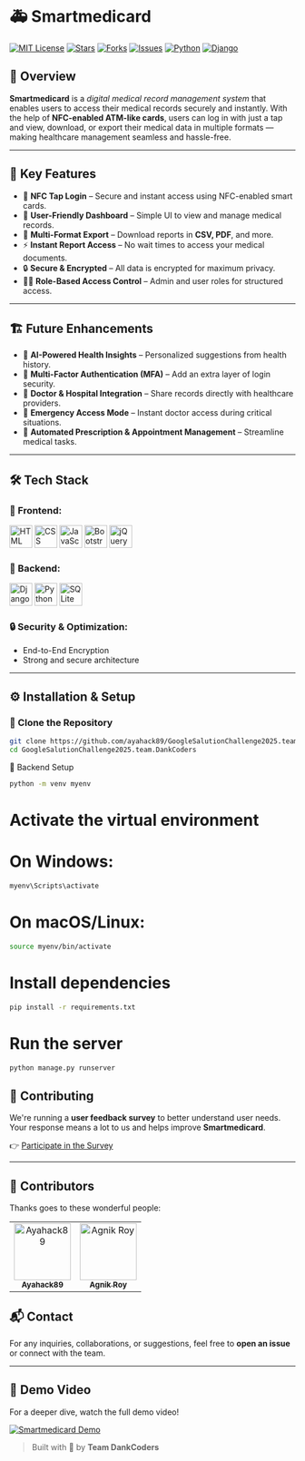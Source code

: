 # 🚑 Smartmedicard

[![MIT License](https://img.shields.io/badge/license-MIT-blue.svg)](LICENSE)
[![Stars](https://img.shields.io/github/stars/ayahack89/GoogleSalution2025-Team-DankCoders-?style=social)](https://github.com/ayahack89/GoogleSalution2025-Team-DankCoders-/stargazers)
[![Forks](https://img.shields.io/github/forks/ayahack89/GoogleSalution2025-Team-DankCoders-?style=social)](https://github.com/ayahack89/GoogleSalution2025-Team-DankCoders-/network/members)
[![Issues](https://img.shields.io/github/issues/ayahack89/GoogleSalution2025-Team-DankCoders-?color=yellow)](https://github.com/ayahack89/GoogleSalution2025-Team-DankCoders-/issues)
[![Python](https://img.shields.io/badge/python-3.10%2B-blue.svg)](https://www.python.org/)
[![Django](https://img.shields.io/badge/django-4.2-green.svg)](https://www.djangoproject.com/)

## 🚀 Overview
**Smartmedicard** is a *digital medical record management system* that enables users to access their medical records securely and instantly. With the help of **NFC-enabled ATM-like cards**, users can log in with just a tap and view, download, or export their medical data in multiple formats — making healthcare management seamless and hassle-free.

---

## 🎯 Key Features
- 🔐 **NFC Tap Login** – Secure and instant access using NFC-enabled smart cards.
- 🧭 **User-Friendly Dashboard** – Simple UI to view and manage medical records.
- 📁 **Multi-Format Export** – Download reports in **CSV, PDF**, and more.
- ⚡ **Instant Report Access** – No wait times to access your medical documents.
- 🔒 **Secure & Encrypted** – All data is encrypted for maximum privacy.
- 🧑‍⚕️ **Role-Based Access Control** – Admin and user roles for structured access.

---

## 🏗 Future Enhancements
- 🧠 **AI-Powered Health Insights** – Personalized suggestions from health history.
- 🔐 **Multi-Factor Authentication (MFA)** – Add an extra layer of login security.
- 🏥 **Doctor & Hospital Integration** – Share records directly with healthcare providers.
- 🚨 **Emergency Access Mode** – Instant doctor access during critical situations.
- 💊 **Automated Prescription & Appointment Management** – Streamline medical tasks.

---

## 🛠 Tech Stack

### 🔸 Frontend:
<p>
  <img src="https://cdn.jsdelivr.net/gh/devicons/devicon/icons/html5/html5-original.svg" width="40" alt="HTML" />
  <img src="https://cdn.jsdelivr.net/gh/devicons/devicon/icons/css3/css3-original.svg" width="40" alt="CSS" />
  <img src="https://cdn.jsdelivr.net/gh/devicons/devicon/icons/javascript/javascript-original.svg" width="40" alt="JavaScript" />
  <img src="https://cdn.jsdelivr.net/gh/devicons/devicon/icons/bootstrap/bootstrap-original.svg" width="40" alt="Bootstrap" />
  <img src="https://cdn.jsdelivr.net/gh/devicons/devicon/icons/jquery/jquery-original.svg" width="40" alt="jQuery" />
</p>

### 🔹 Backend:
<p>
  <img src="https://cdn.jsdelivr.net/gh/devicons/devicon/icons/django/django-plain.svg" width="40" alt="Django" />
  <img src="https://cdn.jsdelivr.net/gh/devicons/devicon/icons/python/python-original.svg" width="40" alt="Python" />
  <img src="https://cdn.jsdelivr.net/gh/devicons/devicon/icons/sqlite/sqlite-original.svg" width="40" alt="SQLite" />
</p>


### 🔒 Security & Optimization:
- End-to-End Encryption  
- Strong and secure architecture

---

## ⚙️ Installation & Setup

### 🔁 Clone the Repository
```bash
git clone https://github.com/ayahack89/GoogleSalutionChallenge2025.team.DankCoders.git
cd GoogleSalutionChallenge2025.team.DankCoders
```
🐍 Backend Setup
```bash
python -m venv myenv
```
# Activate the virtual environment
# On Windows:
``` bash
myenv\Scripts\activate
```
# On macOS/Linux:
```bash
source myenv/bin/activate
```

# Install dependencies
```bash
pip install -r requirements.txt
```

# Run the server
``` bash
python manage.py runserver
```
## 🤝 Contributing

We're running a **user feedback survey** to better understand user needs.  
Your response means a lot to us and helps improve **Smartmedicard**.

👉 [Participate in the Survey](https://docs.google.com/forms/d/1uEjLOuqTPztwxkui6TMXCf5KBBa_QNrasPdUUNVGwH0/prefill)

---
## 👥 Contributors
Thanks goes to these wonderful people:

<table> <tr> <td align="center"> <a href="https://github.com/ayahack89"> <img src="https://github.com/ayahack89.png?s=100" width="100px;" alt="Ayahack89"/><br /> <sub><b>Ayahack89</b></sub> </a> </td> <td align="center"> <a href="https://github.com/Ar12agnik"> <img src="https://github.com/Ar12agnik.png?s=100" width="100px;" alt="Agnik Roy"/><br /> <sub><b>Agnik Roy</b></sub> </a> </td> </tr> </table>

## 📬 Contact

For any inquiries, collaborations, or suggestions, feel free to **open an issue** or connect with the team.

---
## 🎥 Demo Video
For a deeper dive, watch the full demo video!

[![Smartmedicard Demo](https://img.youtube.com/vi/kqshVayD9Mo/maxresdefault.jpg)](https://youtu.be/kqshVayD9Mo?si=DweCDAfCkbcZRXTk)




> Built with 💙 by **Team DankCoders**
